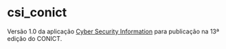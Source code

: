 # csi_conict
Versão 1.0 da aplicação [Cyber Security Information](https://github.com/VictorGM01/cyber_sec_info) para publicação na 13ª edição do CONICT.
